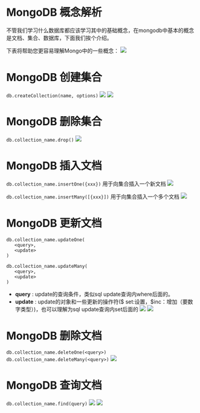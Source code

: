 # MongoDB 概念解析

不管我们学习什么数据库都应该学习其中的基础概念，在mongodb中基本的概念是文档、集合、数据库，下面我们挨个介绍。

下表将帮助您更容易理解Mongo中的一些概念：
![](https://gitee.com/sinoeast/imgs/raw/master/img/20221108152118.png)

# MongoDB 创建集合
`db.createCollection(name, options)`
![](https://gitee.com/sinoeast/imgs/raw/master/img/20221108152345.png)
![](https://gitee.com/sinoeast/imgs/raw/master/img/20221108152501.png)

# MongoDB 删除集合
`db.collection_name.drop()`
![](https://gitee.com/sinoeast/imgs/raw/master/img/20221108152629.png)

# MongoDB 插入文档
`db.collection_name.insertOne({xxx})` 用于向集合插入一个新文档
![](https://gitee.com/sinoeast/imgs/raw/master/img/20221108153220.png)

`db.collection_name.insertMany([{xxx}])` 用于向集合插入一个多个文档
![](https://gitee.com/sinoeast/imgs/raw/master/img/20221108153525.png)

# MongoDB 更新文档

```
db.collection_name.updateOne(
   <query>,
   <update>
)
```
```
db.collection_name.updateMany(
   <query>,
   <update>
)
```
-   **query** : update的查询条件，类似sql update查询内where后面的。
-   **update** : update的对象和一些更新的操作符($ set:设置，$inc：增加（要数字类型）)，也可以理解为sql update查询内set后面的
![](https://gitee.com/sinoeast/imgs/raw/master/img/20221108160011.png)
![](https://gitee.com/sinoeast/imgs/raw/master/img/20221108160145.png)

# MongoDB 删除文档
`db.collection_name.deleteOne(<query>)`
`db.collection_name.deleteMany(<query>)`
![](https://gitee.com/sinoeast/imgs/raw/master/img/20221108155533.png)

# MongoDB 查询文档
`db.collection_name.find(query)`
![](https://gitee.com/sinoeast/imgs/raw/master/img/20221108163717.png)
![](https://gitee.com/sinoeast/imgs/raw/master/img/20221108163902.png)

